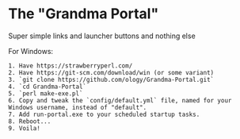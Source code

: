 # The "Grandma Portal"

Super simple links and launcher buttons and nothing else

For Windows:

    1. Have https://strawberryperl.com/
    2. Have https://git-scm.com/download/win (or some variant)
    3. `git clone https://github.com/ology/Grandma-Portal.git`
    4. `cd Grandma-Portal`
    5. `perl make-exe.pl`
    6. Copy and tweak the `config/default.yml` file, named for your Windows username, instead of "default".
    7. Add run-portal.exe to your scheduled startup tasks.
    8. Reboot...
    9. Voila!
